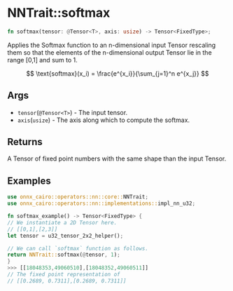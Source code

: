 # NNTrait::softmax

```rust
fn softmax(tensor: @Tensor<T>, axis: usize) -> Tensor<FixedType>;
```

Applies the Softmax function to an n-dimensional input Tensor rescaling them so that the elements of the n-dimensional output Tensor lie in the range \[0,1] and sum to 1.

$$
\text{softmax}(x_i) = \frac{e^{x_i}}{\sum_{j=1}^n e^{x_j}}
$$

## Args

* `tensor`(`@Tensor<T>`) - The input tensor.
* `axis`(`usize`) - The axis along which to compute the softmax.

## Returns

A Tensor of fixed point numbers with the same shape than the input Tensor.

## Examples

```rust
use onnx_cairo::operators::nn::core::NNTrait;
use onnx_cairo::operators::nn::implementations::impl_nn_u32;

fn softmax_example() -> Tensor<FixedType> {
// We instantiate a 2D Tensor here.
// [[0,1],[2,3]]
let tensor = u32_tensor_2x2_helper();

// We can call `softmax` function as follows.
return NNTrait::softmax(@tensor, 1);
}
>>> [[18048353,49060510],[18048352,49060511]]
// The fixed point representation of
// [[0.2689, 0.7311],[0.2689, 0.7311]]
```

